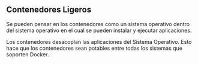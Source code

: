 ##  Contenedores Ligeros

Se pueden pensar en los contenedores como un sistema operativo dentro del sistema operativo en el cual se pueden instalar y  ejecutar aplicaciones.<!-- .element: class="fragment"  -->

Los contenedores desacoplan las aplicaciones del Sistema Operativo. Esto hace que los contenedores sean potables entre todas los sistemas que soporten Docker. <!-- .element: class="fragment"  -->
